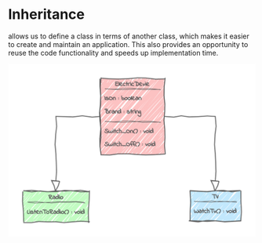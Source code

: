 # Inheritance
allows us to define a class in terms
of another class, which makes it easier to create
and maintain an application. This also provides
an opportunity to reuse the code functionality
and speeds up implementation time. 


![](new%20diagram.png)